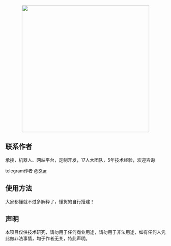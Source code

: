 <p align="center"><a href="https://t.me/starreon" target="_blank"><img src="https://keephere.ru/get/rNEsjyFpOlo/o/photo.jpg" width="400"></a></p>

## 联系作者

承接，机器人、网站平台，定制开发，17人大团队，5年技术经验，欢迎咨询

telegram作者 [@Star](https://t.me/starreon)


## 使用方法

大家都懂就不过多解释了，懂货的自行搭建！

## 声明

本项目仅供技术研究，请勿用于任何商业用途，请勿用于非法用途，如有任何人凭此做非法事情，均于作者无关，特此声明。

